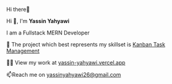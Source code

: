  Hi there👋

<!--
**Yahyawi99/Yahyawi99** is a ✨ _special_ ✨ repository because its `README.md` (this file) appears on your GitHub profile.

Here are some ideas to get you started:

- 🔭 I’m currently working on ...
- 🌱 I’m currently learning ...
- 👯 I’m looking to collaborate on ...
- 🤔 I’m looking for help with ...
- 💬 Ask me about ...
- 📫 How to reach me: ...
- 😄 Pronouns: ...
- ⚡ Fun fact: ...
-->

Hi 👋, I'm **Yassin Yahyawi**

I am a Fullstack MERN Developer

🌱 The project which best represents my skillset is [Kanban Task Management](https://kanban-task-management-4ze5.onrender.com/)

👨‍💻 View my work at [yassin-yahyawi.vercel.app](https://yassin-yahyawi.vercel.app/)

📫Reach me on yassinyahyawi26@gmail.com

<!-- Languages and Tools:
Javascript Express.js MongoDB HTML5 CSS3 React Git

Connect with me:
https://twitter.com/YassinYahyawi99-->
